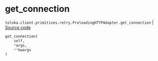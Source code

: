 # get_connection
`toloka.client.primitives.retry.PreloadingHTTPAdapter.get_connection` | [Source code](https://github.com/Toloka/toloka-kit/blob/v1.0.1/src/client/primitives/retry.py#L117)

```python
get_connection(
    self,
    *args,
    **kwargs
)
```

